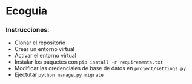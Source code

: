 # Ecoguia

### Instrucciones:
* Clonar el repositorio
* Crear un entorno virtual
* Activar el entorno virtual
* Instalar los paquetes con `pip install -r requirements.txt`
* Modificar las credenciales de base de datos en `project/settings.py`
* Ejectutar `python manage.py migrate`

